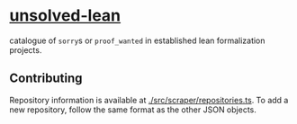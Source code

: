 # [unsolved-lean](https://tristan-f-r.github.io/unsolved-lean/)

catalogue of `sorry`s or `proof_wanted` in established lean formalization projects.

## Contributing

Repository information is available at [./src/scraper/repositories.ts](./src/scraper/repositories.ts). To add a new repository, follow the same format as the other JSON objects.
